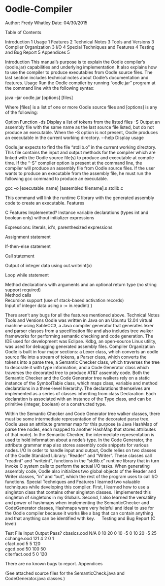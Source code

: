 # Oodle-Compiler
Author: Fredy Whatley
Date: 04/30/2015


Table of Contents

Introduction	1
Usage	1
Features	2
Technical Notes	3
Tools and Versions	3
Compiler Organization	3
I/O	4
Special Techniques and Features	4
Testing and Bug Report	5
Appendices	5

	 
Introduction
This manual’s purpose is to explain the Oodle compiler’s (oodle.jar) capabilities and underlying implementation. It also explains how to use the compiler to produce executables from Oodle source files. The last section includes technical notes about Oodle’s documentation and features.
Usage
Run the Oodle compiler by running “oodle.jar” program at the command line with the following syntax:

java –jar oodle.jar [options] [files]

Where [files] is a list of one or more Oodle source files and [options] is any of the following:

Option	Function
-ds	Display a list of tokens from the listed files
-S	Output an assembly file with the same name as the last source file listed, but do not produce an executable. When the –S option is not present, Oodle produces an executable in the current working directory.
--help	Display usage



Oodle.jar expects to find the file “stdlib.o” in the current working directory. This file contains the input and output methods for the compiler which are linked with the Oodle source file(s) to produce and executable at compile time. 
If the “-S” compiler option is present at the command line, the compiler will produce an assembly file from Oodle source files. If the user wants to produce an executable from the assembly file, he must run the following gcc command to produce an executable.

gcc –o [executable_name] [assembled filename].s stdlib.c

This command will link the runtime C library with the generated assembly code to create an executable.
Features

C Features		Implemented?
Instance variable declarations (types int and boolean only) without initializer expressions
	 
Expressions: literals, id's, parenthesized expressions
	 
Assignment statement
	 
If-then-else statement
	 
Call statement
	 
Output of integer data using out.writeint(x)
	 
Loop while statement
	 
Method declarations with arguments and an optional return type (no string support required)	 
Method calls	 
Recursion support (use of stack-based activation records)	 
Input of integer data using x := in.readint( )	 

There aren’t any bugs for all the features mentioned above.
Technical Notes
Tools and Versions
Oodle was written in Java on an Ubuntu 12.04 virtual machine using SableCC3, a Java compiler generator that generates lexer and parser classes from a specification file and also includes tree walker frameworks for performing semantic checking and code generation. The IDE used for development was Eclipse. Kdbg, an open-source Linux utility, was used for debugging generated assembly files.
Compiler Organization
Oodle is built in four major sections: a Lexer class, which converts an oodle source file into a stream of tokens, a Parser class, which converts the tokens into a parse tree, a Semantic Checker class, which traverses the tree to decorate it with type information, and a Code Generator class which traverses the decorated tree to produce AT&T assembly code. Both the Semantic Checker and the Code Generator tree walkers rely on a static instance of the SymbolTable class, which maps class, variable and method declarations in a three-level hierarchy. The declarations themselves are implemented as a series of classes inheriting from class Declaration. Each declaration is associated with an instance of the Type class, and can be primitive (integer, boolean) or a constructed type.

Within the Semantic Checker and Code Generator tree walker classes, there must be some intermediate representation of the decorated parse tree. Oodle uses an attribute grammar map for this purpose (a Java HashMap of parse tree nodes, each mapped to another HashMap that stores attributes of that node). In the Semantic Checker, the intermediate representation is used to hold information about a node’s type. In the Code Generator, the attribute grammar map also stores assembly code snippets for various nodes.
I/O
In order to handle input and output, Oodle relies on two classes of the Oodle Standard Library: “Reader” and “Writer”. These classes call “readint” and “writeint”, functions in the “stdlib.c” runtime library that in turn invoke C system calls to perform the actual I/O tasks. When generating assembly code, Oodle also initializes two global objects of the Reader and Writer classes, “in” and “out”, which the rest of the program uses to call I/O functions.
Special Techniques and Features
I learned two valuable techniques while developing this compiler. First, I learned how to use a singleton class that contains other singleton classes. I implemented this singleton of singletons in my Globals. Second, I also learned the versatility and power of hashmaps when implementing the SemanticChecker and CodeGenerator classes, Hashmaps were very helpful and ideal to use for the Oodle compiler because it works like a bag that can contain anything and that anything can be identified with key.
 
Testing and Bug Report (C level)

Test File	Input	Output	Pass?
cbasics.ood	N/A	0
10
20
0
10
-5
0
10
20
-5
25	 
cchange.ood	121	4
2
0
1	 
cfact.ood	5	5
120	 
cgcd.ood	50
100	50	 
citerfact.ood	5	0
120	 

There are no known bugs to report.
Appendices

(See attached source files for the SemanticCheck.java and CodeGenerator.java classes.)
